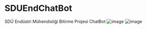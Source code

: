# SDUEndChatBot
SDÜ Endüstri Mühendisliği Bitirme Projesi ChatBot
![image](https://user-images.githubusercontent.com/34194663/234611805-83712f74-8114-43de-96c5-124b4ac87aa5.png)
![image](https://user-images.githubusercontent.com/34194663/234611997-3ded1174-a322-4a18-aab0-2859e153f7da.png)

